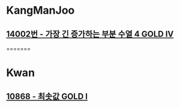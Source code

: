 # KangManJoo
## [14002번 - 가장 긴 증가하는 부분 수열 4 GOLD IV](https://www.acmicpc.net/problem/14002)
=======
# Kwan
## [10868 - 최솟값 GOLD I ](https://www.acmicpc.net/problem/10868)

